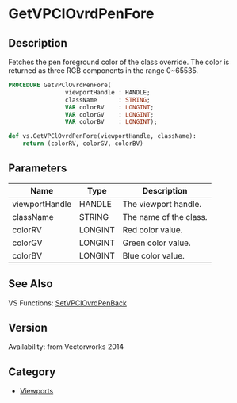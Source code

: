 # GetVPClOvrdPenFore

## Description
Fetches the pen foreground color of the class override. The color is returned as three RGB components in the range 0~65535.

```pascal
PROCEDURE GetVPClOvrdPenFore(
				viewportHandle : HANDLE;
				className      : STRING;
				VAR colorRV    : LONGINT;
				VAR colorGV    : LONGINT;
				VAR colorBV    : LONGINT);
```

```python
def vs.GetVPClOvrdPenFore(viewportHandle, className):
    return (colorRV, colorGV, colorBV)
```

## Parameters
|Name|Type|Description|
|---|---|---|
|viewportHandle|HANDLE|The viewport handle.|
|className|STRING|The name of the class.|
|colorRV|LONGINT|Red color value.|
|colorGV|LONGINT|Green color value.|
|colorBV|LONGINT|Blue color value.|

## See Also
VS Functions:
[SetVPClOvrdPenBack](SetVPClOvrdPenBack.md)

## Version
Availability: from Vectorworks 2014

## Category
* [Viewports](../Categories/Viewports.md)
